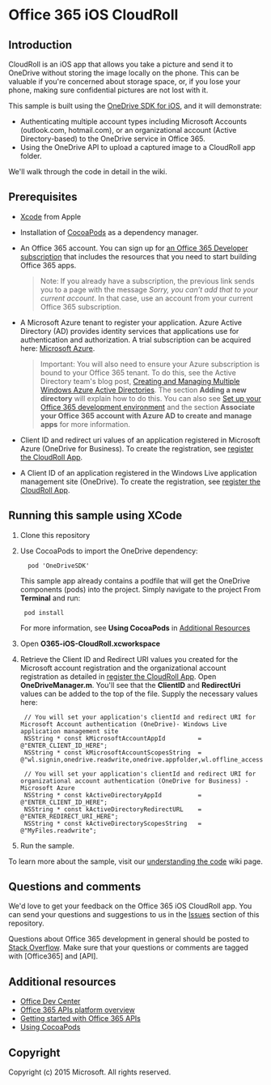 # Office 365 iOS CloudRoll



## Introduction

CloudRoll is an iOS app that allows you take a picture and send it to OneDrive without storing the image locally on the phone. This can be valuable if you're concerned about storage space, or, if you lose your phone, making sure confidential pictures are not lost with it.

This sample is built using the [OneDrive SDK for iOS](https://github.com/OneDrive/onedrive-sdk-ios), and  it will demonstrate:

- Authenticating multiple account types including Microsoft Accounts (outlook.com, hotmail.com), or an organizational account (Active Directory-based) to the OneDrive service in Office 365.
- Using the OneDrive API to upload a captured image to a CloudRoll app folder. 

We'll walk through the code in detail in the wiki.

## Prerequisites
* [Xcode](https://developer.apple.com/xcode/downloads/) from Apple
* Installation of [CocoaPods](https://guides.cocoapods.org/using/using-cocoapods.html)  as a dependency manager.
* An Office 365 account. You can sign up for [an Office 365 Developer subscription](https://portal.office.com/Signup/Signup.aspx?OfferId=6881A1CB-F4EB-4db3-9F18-388898DAF510&DL=DEVELOPERPACK&ali=1#0) that includes the resources that you need to start building Office 365 apps.

     > Note: If you already have a subscription, the previous link sends you to a page with the message *Sorry, you can’t add that to your current account*. In that case, use an account from your current Office 365 subscription.
* A Microsoft Azure tenant to register your application. Azure Active Directory (AD) provides identity services that applications use for authentication and authorization. A trial subscription can be acquired here: [Microsoft Azure](https://account.windowsazure.com/SignUp).

     > Important: You will also need to ensure your Azure subscription is bound to your Office 365 tenant. To do this, see the Active Directory team's blog post, [Creating and Managing Multiple Windows Azure Active Directories](http://blogs.technet.com/b/ad/archive/2013/11/08/creating-and-managing-multiple-windows-azure-active-directories.aspx). The section **Adding a new directory** will explain how to do this. You can also see [Set up your Office 365 development environment](https://msdn.microsoft.com/office/office365/howto/setup-development-environment#bk_CreateAzureSubscription) and the section **Associate your Office 365 account with Azure AD to create and manage apps** for more information.
   
   
* Client ID and redirect uri values of an application registered in Microsoft Azure (OneDrive for Business). To create the registration, see [register the CloudRoll App](https://github.com/OfficeDev/O365-iOS-CloudRoll/wiki/register-the-CloudRoll-app).

* A Client ID of an application registered in the Windows Live application management site (OneDrive). To create the registration, see [register the CloudRoll App](https://github.com/OfficeDev/O365-iOS-CloudRoll/wiki/register-the-CloudRoll-app).

## Running this sample using XCode

1. Clone this repository
2. Use CocoaPods to import the OneDrive dependency:
        
	     pod 'OneDriveSDK'

 	This sample app already contains a podfile that will get the OneDrive components (pods) into  the project. Simply navigate to the project From **Terminal** and run: 
        
        pod install
        
   	For more information, see **Using CocoaPods** in [Additional Resources](#AdditionalResources)
  
3. Open **O365-iOS-CloudRoll.xcworkspace**
4. Retrieve the Client ID and Redirect URI values you created for the Microsoft account registration and the organizational account registration as detailed in [register the CloudRoll App](https://github.com/OfficeDev/O365-iOS-CloudRoll/wiki/register-the-CloudRoll-app). Open **OneDriveManager.m**. You'll see that the **ClientID** and **RedirectUri** values can be added to the top of the file. Supply the necessary values here:

  		// You will set your application's clientId and redirect URI for Microsoft Account authentication (OneDrive)- Windows Live application management site
		NSString * const kMicrosoftAccountAppId         = @"ENTER_CLIENT_ID_HERE";
		NSString * const kMicrosoftAccountScopesString  = @"wl.signin,onedrive.readwrite,onedrive.appfolder,wl.offline_access";

		// You will set your application's clientId and redirect URI for organizational account authentication (OneDrive for Business) - Microsoft Azure
		NSString * const kActiveDirectoryAppId          = @"ENTER_CLIENT_ID_HERE";
		NSString * const kActiveDirectoryRedirectURL    = @"ENTER_REDIRECT_URI_HERE";
		NSString * const kActiveDirectoryScopesString   = @"MyFiles.readwrite";



5. Run the sample.

To learn more about the sample, visit our [understanding the code](https://github.com/OfficeDev/O365-iOS-CloudRoll/wiki/understanding-the-code) wiki page.



## Questions and comments

We'd love to get your feedback on the Office 365 iOS CloudRoll app. You can send your questions and suggestions to us in the [Issues](https://github.com/OfficeDev/O365-iOS-CloudRoll/issues) section of this repository.

Questions about Office 365 development in general should be posted to [Stack Overflow](http://stackoverflow.com/questions/tagged/Office365+API). Make sure that your questions or comments are tagged with [Office365] and [API].


## Additional resources

* [Office Dev Center](http://dev.office.com/)
* [Office 365 APIs platform overview](https://msdn.microsoft.com/office/office365/howto/platform-development-overview)
* [Getting started with Office 365 APIs](http://dev.office.com/getting-started/office365apis)
* [Using CocoaPods](https://guides.cocoapods.org/using/using-cocoapods.html)

## Copyright
Copyright (c) 2015 Microsoft. All rights reserved.
